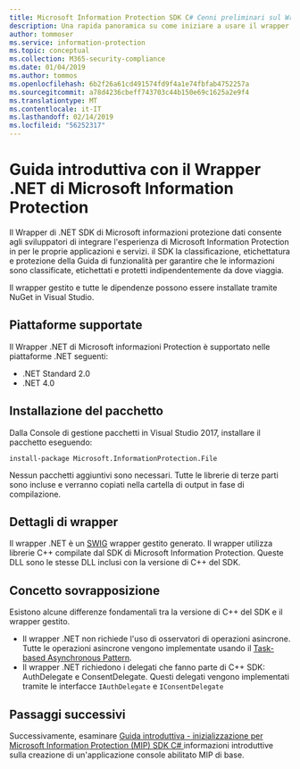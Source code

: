 ```yaml
---
title: Microsoft Information Protection SDK C# Cenni preliminari sul Wrapper
description: Una rapida panoramica su come iniziare a usare il wrapper MIP SDK .NET e le differenze tra il wrapper .NET e C++ SDK.
author: tommoser
ms.service: information-protection
ms.topic: conceptual
ms.collection: M365-security-compliance
ms.date: 01/04/2019
ms.author: tommos
ms.openlocfilehash: 6b2f26a61cd491574fd9f4a1e74fbfab4752257a
ms.sourcegitcommit: a78d4236cbeff743703c44b150e69c1625a2e9f4
ms.translationtype: MT
ms.contentlocale: it-IT
ms.lasthandoff: 02/14/2019
ms.locfileid: "56252317"
---
```

# <a name="getting-started-with-the-microsoft-information-protection-net-wrapper"></a>Guida introduttiva con il Wrapper .NET di Microsoft Information Protection

Il Wrapper di .NET SDK di Microsoft informazioni protezione dati consente agli sviluppatori di integrare l'esperienza di Microsoft Information Protection in per le proprie applicazioni e servizi. il SDK la classificazione, etichettatura e protezione della Guida di funzionalità per garantire che le informazioni sono classificate, etichettati e protetti indipendentemente da dove viaggia. 

Il wrapper gestito e tutte le dipendenze possono essere installate tramite NuGet in Visual Studio.

## <a name="supported-platforms"></a>Piattaforme supportate

Il Wrapper .NET di Microsoft informazioni Protection è supportato nelle piattaforme .NET seguenti:

* .NET Standard 2.0
* .NET 4.0

## <a name="installing-the-package"></a>Installazione del pacchetto

Dalla Console di gestione pacchetti in Visual Studio 2017, installare il pacchetto eseguendo:

`install-package Microsoft.InformationProtection.File`

Nessun pacchetti aggiuntivi sono necessari. Tutte le librerie di terze parti sono incluse e verranno copiati nella cartella di output in fase di compilazione.

## <a name="wrapper-details"></a>Dettagli di wrapper

Il wrapper .NET è un [SWIG](https://swig.org/) wrapper gestito generato. Il wrapper utilizza librerie C++ compilate dal SDK di Microsoft Information Protection. Queste DLL sono le stesse DLL inclusi con la versione di C++ del SDK.

## <a name="concept-overlap"></a>Concetto sovrapposizione

Esistono alcune differenze fondamentali tra la versione di C++ del SDK e il wrapper gestito.

* Il wrapper .NET non richiede l'uso di osservatori di operazioni asincrone. Tutte le operazioni asincrone vengono implementate usando il [Task-based Asynchronous Pattern](https://docs.microsoft.com/en-us/dotnet/standard/asynchronous-programming-patterns/task-based-asynchronous-pattern-tap).
* Il wrapper .NET richiedono i delegati che fanno parte di C++ SDK: AuthDelegate e ConsentDelegate. Questi delegati vengono implementati tramite le interfacce `IAuthDelegate` e `IConsentDelegate`

## <a name="next-steps"></a>Passaggi successivi

Successivamente, esaminare [Guida introduttiva - inizializzazione per Microsoft Information Protection (MIP) SDK C# ](quick-app-initialization-csharp.md) informazioni introduttive sulla creazione di un'applicazione console abilitato MIP di base.
